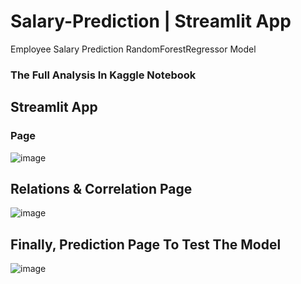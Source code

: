 # Salary-Prediction | Streamlit App
Employee Salary Prediction RandomForestRegressor Model

### The Full Analysis In Kaggle Notebook

## Streamlit App
### Page
![image](https://github.com/modyehab810/Employee-Salary-Prediction/assets/114261123/cd88495f-2789-4c90-b6bb-6057461dedd4)

## Relations & Correlation Page
![image](https://github.com/modyehab810/Employee-Salary-Prediction/assets/114261123/64c10751-893f-46ef-aa8b-9a8a4d6217ff)

## Finally, Prediction Page To Test The Model
![image](https://github.com/modyehab810/Employee-Salary-Prediction/assets/114261123/f5ff5be7-f1cc-430e-ab74-ba39b0c32344)
